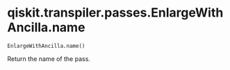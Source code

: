 # qiskit.transpiler.passes.EnlargeWithAncilla.name

`EnlargeWithAncilla.name()`

Return the name of the pass.
